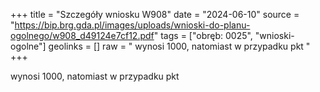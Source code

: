 +++
title = "Szczegóły wniosku W908"
date = "2024-06-10"
source = "https://bip.brg.gda.pl/images/uploads/wnioski-do-planu-ogolnego/w908_d49124e7cf12.pdf"
tags = ["obręb: 0025", "wnioski-ogolne"]
geolinks = []
raw = " wynosi 1000, natomiast w przypadku pkt "
+++

 wynosi 1000, natomiast w przypadku pkt 


